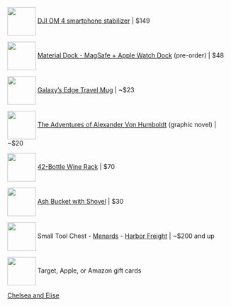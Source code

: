 <a href="https://www.amazon.com/DJI-OM-Handheld-Smartphone-Stabilizer/dp/B08CMVGVQY"><img src="https://images-na.ssl-images-amazon.com/images/I/71yauPbL7KL._AC_SL1500_.jpg" align="center" width="64" ></a> [DJI OM 4 smartphone stabilizer](https://www.amazon.com/DJI-OM-Handheld-Smartphone-Stabilizer/dp/B08CMVGVQY) |
$149

<a href="https://www.studioneat.com/products/materialdock"><img src="https://cdn.shopify.com/s/files/1/0057/8492/products/DDOCKPerps_1024x1024.jpg" align="center" width="64" ></a> [Material Dock - MagSafe + Apple Watch Dock](https://www.studioneat.com/products/materialdock) (pre-order) |
$48

<a href="https://wdwnt.com/2020/11/photos-new-star-wars-galaxys-edge-travel-mug-and-spirit-jersey-arrive-at-disneyland-resort/"><img src="https://wdwnt.com/wp-content/uploads/2020/11/galaxys-edge-travel-mug-1-5773869-1200x900.jpg" align="center" width="64" ></a> [Galaxy’s Edge Travel Mug](https://wdwnt.com/2020/11/photos-new-star-wars-galaxys-edge-travel-mug-and-spirit-jersey-arrive-at-disneyland-resort/) | 
~$23

<a href="https://www.amazon.com/dp/1524747378/"><img src="https://m.media-amazon.com/images/I/51PQVYXvl4L._SY346_.jpg" align="center" width="64" ></a> [The Adventures of Alexander Von Humboldt](https://www.amazon.com/dp/1524747378/) (graphic novel) | 
~$20

<a href="https://www.amazon.com/gp/product/B083LQRY6V/"><img src="https://images-na.ssl-images-amazon.com/images/I/71r46vBV9dL._AC_SL1500_.jpg" align="center" width="64" ></a> [42-Bottle Wine Rack](https://www.amazon.com/gp/product/B083LQRY6V/) |
$70

<a href="https://www.menards.com/main/heating-cooling/fireplaces-stoves/fireplace-wood-stove-tools-accessories/wood-stove-accessories/pleasant-hearth-products-reg-ash-bucket-with-shovel/fa025z-9/p-1444431364819-c-1524062365875.htm"><img src="https://hw.menardc.com/main/items/media/GHPGR001/ProductLarge/FA025Z-M-6401060-ash-bucket-shovel.jpg" align="center" width="64" ></a> [Ash Bucket with Shovel](https://www.menards.com/main/heating-cooling/fireplaces-stoves/fireplace-wood-stove-tools-accessories/wood-stove-accessories/pleasant-hearth-products-reg-ash-bucket-with-shovel/fa025z-9/p-1444431364819-c-1524062365875.htm) | 
$30

<a href="https://www.menards.com/main/tools/tool-storage/tool-chests/craftsman-reg-26-x-16-red-black-5-drawer-tool-chest/cmst22652rb/p-1547796572397-c-9188.htm"><img src="https://hw.menardc.com/main/items/media/WATER015/ProductLarge/CMST22652RB.jpg" align="center" width="64" ></a> Small Tool Chest - [Menards](https://www.menards.com/main/search.html?search=tool+chest&sf_categoryHierarchy=Storage+%26+Organization_12633%7EGarage+%26+Outdoor+Organizers_12635%7ETool+Storage_9185%7ETool+Chests_9188&queryType=allItems&sortby=priceAsc) - [Harbor Freight](https://www.harborfreight.com/search?category=2055%2C2056%2C2057&order=price-low&q=tool%20chest) |
~$200 and up

<img src="https://www.justdrums.com/wp-content/uploads/2018/12/giftcard_image1.png" align="center" width="64"> Target, Apple, or Amazon gift cards

[Chelsea and Elise](chelsea-elise.md)